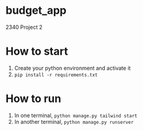 # budget_app
2340 Project 2

# How to start

1. Create your python environment and activate it
2. ```pip install -r requirements.txt```

# How to run

1. In one terminal, ```python manage.py tailwind start```
2. In another terminal, ```python manage.py runserver```